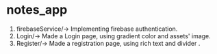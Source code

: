 # notes_app
1. firebaseService/-> Implementing firebase authentication.
2. Login/-> Made a Login page, using gradient color and assets' image.
3. Register/-> Made a registration page, using rich text and divider .
